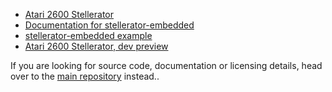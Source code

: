  * [Atari 2600 Stellerator](https://6502ts.github.io/stellerator-ng)
 * [Documentation for stellerator-embedded](https://6502ts.github.io/typedoc/stellerator-embedded/)
 * [stellerator-embedded example](https://6502ts.github.io/stellerator-embedded/)
 * [Atari 2600 Stellerator, dev preview](https://6502ts.github.io/preview/stellerator-ng)


If you are looking for source code, documentation or licensing details, head over to the
[main repository](https://github.com/6502ts/6502.ts)
instead..
